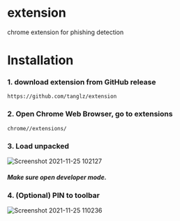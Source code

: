 # extension
chrome extension for phishing detection

# Installation

### 1. download extension from GitHub release
    https://github.com/tanglz/extension

### 2. Open Chrome Web Browser, go to extensions
    chrome//extensions/
### 3. Load unpacked
![Screenshot 2021-11-25 102127](https://user-images.githubusercontent.com/1442579/143473154-987c7720-4111-4dd1-b916-46c08a6b773b.jpg)

##### Make sure open developer mode.

### 4. (Optional) PIN to toolbar
![Screenshot 2021-11-25 110236](https://user-images.githubusercontent.com/1442579/143473228-5c629ebb-3be3-4b72-8a05-84fc24cd753e.jpg)
